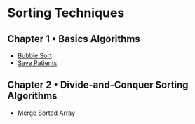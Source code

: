 # Sorting Techniques

## Chapter 1 • Basics Algorithms

- [Bubble Sort](../06.Sorting%20Techniques/01.Basic%20Algorithms/01.Bubble%20Sort/README.md)
- [Save Patients](../06.Sorting%20Techniques/01.Basic%20Algorithms/02.Save%20Patients/README.md)

## Chapter 2 • Divide-and-Conquer Sorting Algorithms

- [Merge Sorted Array](../06.Sorting%20Techniques/03.Divide-and-Conquer%20Sorting%20Algorithms/02.Merge%20Sorted%20Array/README.md)
